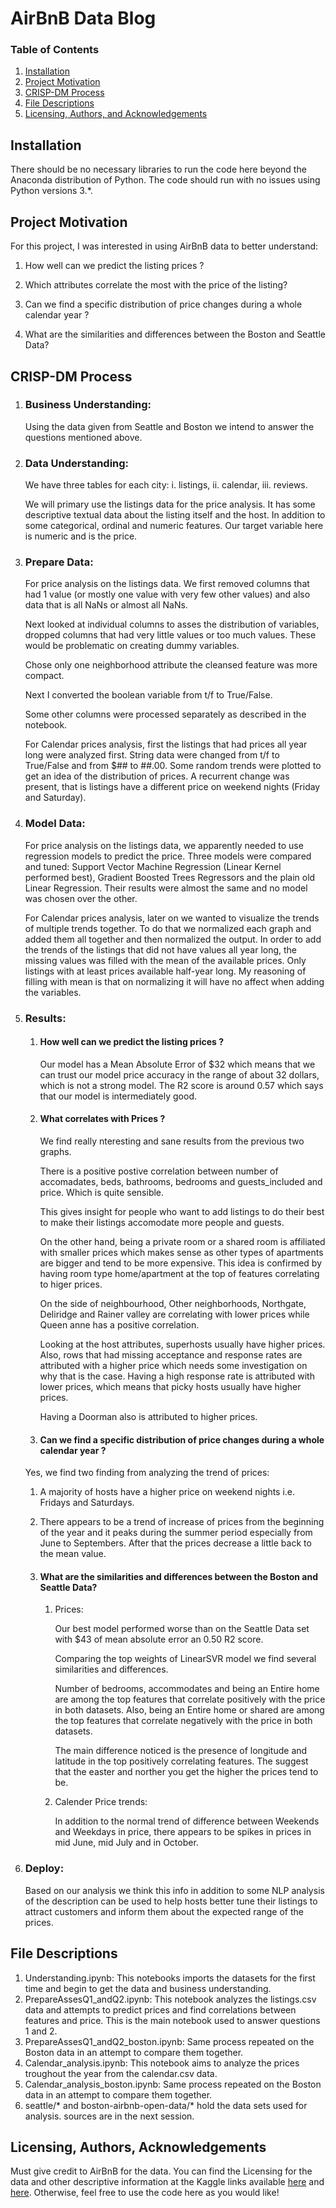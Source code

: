 # AirBnB Data Blog

### Table of Contents

1. [Installation](#installation)
2. [Project Motivation](#motivation)
3. [CRISP-DM Process](#crispdmprocess)
4. [File Descriptions](#files)
5. [Licensing, Authors, and Acknowledgements](#licensing)

## Installation <a name="installation"></a>

There should be no necessary libraries to run the code here beyond the Anaconda distribution of Python.  The code should run with no issues using Python versions 3.*.

## Project Motivation<a name="motivation"></a>

For this project, I was interested in using AirBnB data to better understand:

1. How well can we predict the listing prices ? 

2. Which attributes correlate the most with the price of the listing? 

3. Can we find a specific distribution of price changes during a whole calendar year ? 

4. What are the similarities and differences between the Boston and Seattle Data? 

## CRISP-DM Process <a name="crispdmprocess"></a> 

1. ### Business Understanding:  

   Using the data given from Seattle and Boston we intend to answer the questions mentioned above.

2. ### Data Understanding: 

   We have three tables for each city: i. listings, ii. calendar, iii. reviews.

   We will primary use the listings data for the price analysis. It has some descriptive textual data about the listing itself and the host. In addition to some categorical,  ordinal and numeric features. Our target variable here is numeric and is the price. 

3. ### Prepare Data: 

   For price analysis on the listings data. We first removed columns that had 1 value (or mostly one value with very few other values) and also data that is all NaNs or almost all NaNs. 

   Next looked at individual columns to asses the distribution of variables, dropped columns that had very little values or too much values. These would be problematic on creating dummy variables. 

   Chose only one neighborhood attribute the cleansed feature was more compact. 

   Next I converted the boolean variable from t/f to True/False. 

   Some other columns were processed separately as described in the notebook.

   

   For Calendar prices analysis,  first the listings that had prices all year long were analyzed first. String data were changed from t/f to True/False and from $## to ##.00. Some random trends were plotted to get an idea of the distribution of prices. A recurrent change was present, that is listings have a different price on weekend nights (Friday and Saturday). 

4. ### Model Data:

   For price analysis on the listings data, we apparently needed to use regression models to predict the price. Three models were compared and tuned: Support Vector Machine Regression (Linear Kernel performed best), Gradient Boosted Trees Regressors and the plain old Linear Regression. Their results were almost the same and no model was chosen over the other. 

   

   For Calendar prices analysis,  later on we wanted to visualize the trends of multiple trends together. To do that we normalized each graph and added them all together and then normalized the output. In order to add the trends of the listings that did not have values all year long, the missing values was filled with the mean of the available prices. Only listings with at least prices available half-year long. My reasoning of filling with mean is that on normalizing it will have no affect when adding the variables. 

5. ### Results:

   1. #### How well can we predict the listing prices ? 

      Our model has a Mean Absolute Error of $32 which means that we can trust our model price accuracy in the range of about 32 dollars, which is not a strong model. The R2 score is around 0.57 which says that our model is intermediately good.  

   2. #### What correlates with Prices ? 

      We find really nteresting and sane results from the previous two graphs. 

      There is a positive postive correlation between number of accomadates, beds, bathrooms, bedrooms and guests_included and price. Which is quite sensible. 

      This gives insight for people who want to add listings to do their best to make their listings accomodate more people and guests. 

      On the other hand, being a private room or a shared room is affiliated with smaller prices which makes sense as other types of apartments are bigger and tend to be more expensive. This idea is confirmed by having room type home/apartment at the top of features correlating to higer prices. 

      On the side of neighbourhood, Other neighborhoods, Northgate, Deliridge and Rainer valley are correlating with lower prices while Queen anne has a positive correlation.

      Looking at the host attributes, superhosts usually have higher prices. Also, rows that had missing acceptance and response rates are attributed with a higher price which needs some investigation on why that is the case. Having a high response rate is attributed with lower prices, which means that picky hosts usually have higher prices. 

      Having a Doorman also is attributed to higher prices. 
      
   3.  #### Can we find a specific distribution of price changes during a whole calendar year ?

      Yes, we find two finding from analyzing the trend of prices:

      1. A majority of hosts have a higher price on weekend nights i.e. Fridays and Saturdays.
      2. There appears to be a trend of increase of prices from the beginning of the year and it peaks during the summer period especially from June to Septembers. After that the prices decrease a little back to the mean value. 

   4. #### What are the similarities and differences between the Boston and Seattle Data? 

      1. Prices:

         Our best model performed worse than on the Seattle Data set with $43 of mean absolute error an 0.50 R2 score.

         Comparing the top weights of LinearSVR model we find several similarities and differences. 

         Number of bedrooms, accommodates and being an Entire home are among the top features that correlate positively with the price in both datasets.  Also, being an Entire home or shared are among the top features that correlate negatively with the price in both datasets.  

         The main difference noticed is the presence of longitude and latitude in the top positively correlating features. The suggest that the easter and norther you get the higher the prices tend to be. 

      2. Calender Price trends:

         In addition to the normal trend of difference between Weekends and Weekdays in price, there appears to be spikes in prices in mid June, mid July and in October. 

6. ### Deploy:

   Based on our analysis we think this info in addition to some NLP analysis of the description can be used to help hosts better tune their listings to attract customers and inform them about the expected range of the prices.


## File Descriptions <a name="files"></a>

1. Understanding.ipynb: This notebooks imports the datasets for the first time and begin to get the data and business understanding. 
2. PrepareAssesQ1_andQ2.ipynb: This notebook analyzes the listings.csv data and attempts to predict prices and find correlations between features and price. This is the main notebook used to answer questions 1 and 2. 
3. PrepareAssesQ1_andQ2_boston.ipynb: Same process repeated on the Boston data in an attempt to compare them together. 
4. Calendar_analysis.ipynb: This notebook aims to analyze the prices troughout the year from the calendar.csv data.
5. Calendar_analysis_boston.ipynb: Same process repeated on the Boston data in an attempt to compare them together. 
6. seattle/* and boston-airbnb-open-data/* hold the data sets used for analysis. sources are in the next session.

## Licensing, Authors, Acknowledgements<a name="licensing"></a>

Must give credit to AirBnB for the data.  You can find the Licensing for the data and other descriptive information at the Kaggle links available [here](https://www.kaggle.com/airbnb/seattle/data) and [here](https://www.kaggle.com/airbnb/boston).  Otherwise, feel free to use the code here as you would like! 
